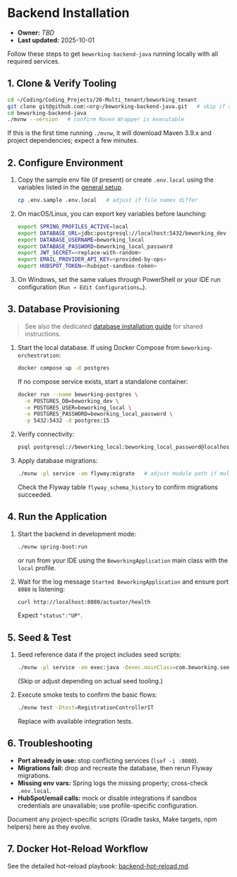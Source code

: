 # Backend Installation

- **Owner:** _TBD_
- **Last updated:** 2025-10-01

Follow these steps to get `beworking-backend-java` running locally with all required services.

## 1. Clone & Verify Tooling

```bash
cd ~/Coding/Coding_Projects/20-Multi_tenant/beworking_tenant
git clone git@github.com:<org>/beworking-backend-java.git   # skip if already cloned
cd beworking-backend-java
./mvnw --version   # confirm Maven Wrapper is executable
```

If this is the first time running `./mvnw`, it will download Maven 3.9.x and project dependencies; expect a few minutes.

## 2. Configure Environment

1. Copy the sample env file (if present) or create `.env.local` using the variables listed in the [general setup](general-setup.md#3-environment-configuration).

   ```bash
   cp .env.sample .env.local   # adjust if file names differ
   ```

2. On macOS/Linux, you can export key variables before launching:

   ```bash
   export SPRING_PROFILES_ACTIVE=local
   export DATABASE_URL=jdbc:postgresql://localhost:5432/beworking_dev
   export DATABASE_USERNAME=beworking_local
   export DATABASE_PASSWORD=beworking_local_password
   export JWT_SECRET=<replace-with-random>
   export EMAIL_PROVIDER_API_KEY=<provided-by-ops>
   export HUBSPOT_TOKEN=<hubspot-sandbox-token>
   ```

3. On Windows, set the same values through PowerShell or your IDE run configuration (`Run → Edit Configurations…`).

## 3. Database Provisioning

> See also the dedicated [database installation guide](database.md) for shared instructions.

1. Start the local database. If using Docker Compose from `beworking-orchestration`:

   ```bash
   docker compose up -d postgres
   ```

   If no compose service exists, start a standalone container:

   ```bash
   docker run --name beworking-postgres \
     -e POSTGRES_DB=beworking_dev \
     -e POSTGRES_USER=beworking_local \
     -e POSTGRES_PASSWORD=beworking_local_password \
     -p 5432:5432 -d postgres:15
   ```

2. Verify connectivity:

   ```bash
   psql postgresql://beworking_local:beworking_local_password@localhost:5432/beworking_dev -c "SELECT 1;"
   ```

3. Apply database migrations:

   ```bash
   ./mvnw -pl service -am flyway:migrate   # adjust module path if multi-module
   ```

   Check the Flyway table `flyway_schema_history` to confirm migrations succeeded.

## 4. Run the Application

1. Start the backend in development mode:

   ```bash
   ./mvnw spring-boot:run
   ```

   or run from your IDE using the `BeworkingApplication` main class with the `local` profile.

2. Wait for the log message `Started BeworkingApplication` and ensure port `8080` is listening:

   ```bash
   curl http://localhost:8080/actuator/health
   ```

   Expect `"status":"UP"`.

## 5. Seed & Test

1. Seed reference data if the project includes seed scripts:

   ```bash
   ./mvnw -pl service -am exec:java -Dexec.mainClass=com.beworking.seed.SeedRunner
   ```

   (Skip or adjust depending on actual seed tooling.)

2. Execute smoke tests to confirm the basic flows:

   ```bash
   ./mvnw test -Dtest=RegistrationControllerIT
   ```

   Replace with available integration tests.

## 6. Troubleshooting

- **Port already in use:** stop conflicting services (`lsof -i :8080`).
- **Migrations fail:** drop and recreate the database, then rerun Flyway migrations.
- **Missing env vars:** Spring logs the missing property; cross-check `.env.local`.
- **HubSpot/email calls:** mock or disable integrations if sandbox credentials are unavailable; use profile-specific configuration.

Document any project-specific scripts (Gradle tasks, Make targets, npm helpers) here as they evolve.

## 7. Docker Hot-Reload Workflow

See the detailed hot-reload playbook: [backend-hot-reload.md](backend-hot-reload.md).
